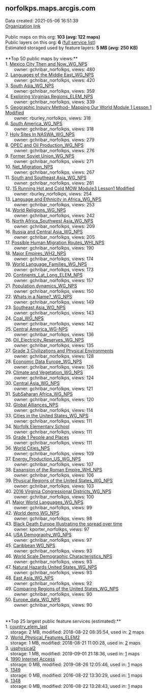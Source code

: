 <h2>norfolkps.maps.arcgis.com</h2> Data created: 2021-05-06 16:51:39 <br /><a target='new' href='https://norfolkps.maps.arcgis.com'>Organization link</a><br /><br />Public maps on this org: <b>103 (avg: 122 maps)</b><br />Public layers on this org: <b>6 </b>(<a target='new' href='https://services.arcgis.com/grZq8OsvG4UPYeTp/ArcGIS/rest/services'>full service list</a>)<br />Estimated storaged used by feature layers: <b>5 MB (avg: 250 KB)</b><br /><br />**Top 50 public maps by views:**<br />  1. <a target='new' href='https://www.arcgis.com/home/item.html?id=a7665b9660f24f0fbcc83e1255bf0fdf'>Mexico City Then and Now_WG_NPS</a> <br />  &nbsp;&nbsp;&nbsp;&nbsp; &nbsp;&nbsp;owner: gchribar_norfolkps, views: 480<br />  2. <a target='new' href='https://www.arcgis.com/home/item.html?id=5e83ca090a394510966bd3e2dacc3aa8'>Languages of the Middle East_WG_NPS</a> <br />  &nbsp;&nbsp;&nbsp;&nbsp; &nbsp;&nbsp;owner: gchribar_norfolkps, views: 420<br />  3. <a target='new' href='https://www.arcgis.com/home/item.html?id=c9a2c9b190ea4137ba7c775dd927ffb4'>South Asia_WG_NPS</a> <br />  &nbsp;&nbsp;&nbsp;&nbsp; &nbsp;&nbsp;owner: gchribar_norfolkps, views: 359<br />  4. <a target='new' href='https://www.arcgis.com/home/item.html?id=5e7f33adca6a4622901a086d9bd919d2'>Exploring Virginias Regions_ELEM_NPS</a> <br />  &nbsp;&nbsp;&nbsp;&nbsp; &nbsp;&nbsp;owner: gchribar_norfolkps, views: 339<br />  5. <a target='new' href='https://www.arcgis.com/home/item.html?id=561e72ae7c234ee88d4903cd79cf351d'>Geographic Inquiry Method- Mapping Our World Module 1 Lesson 1 Modified</a> <br />  &nbsp;&nbsp;&nbsp;&nbsp; &nbsp;&nbsp;owner: rburley_norfolkps, views: 318<br />  6. <a target='new' href='https://www.arcgis.com/home/item.html?id=b5d389ab0341479d806108992ee86dcd'>South America_WG_NPS</a> <br />  &nbsp;&nbsp;&nbsp;&nbsp; &nbsp;&nbsp;owner: gchribar_norfolkps, views: 318<br />  7. <a target='new' href='https://www.arcgis.com/home/item.html?id=3c3967e347f24ce492e0ed88f4bbefcf'>Holy Sites In NASWA_WG_NPS</a> <br />  &nbsp;&nbsp;&nbsp;&nbsp; &nbsp;&nbsp;owner: gchribar_norfolkps, views: 279<br />  8. <a target='new' href='https://www.arcgis.com/home/item.html?id=19553974cdfe46aa87218239407ec9d8'>OPEC and Oil Production_WG_NPS</a> <br />  &nbsp;&nbsp;&nbsp;&nbsp; &nbsp;&nbsp;owner: gchribar_norfolkps, views: 276<br />  9. <a target='new' href='https://www.arcgis.com/home/item.html?id=7e60d20acaf04c61a73c9692a501b705'>Former Soviet Union_WG_NPS</a> <br />  &nbsp;&nbsp;&nbsp;&nbsp; &nbsp;&nbsp;owner: gchribar_norfolkps, views: 271<br />  10. <a target='new' href='https://www.arcgis.com/home/item.html?id=eb03d71a574c44a288343bccd35000b7'>Net_Migration_NPS</a> <br />  &nbsp;&nbsp;&nbsp;&nbsp; &nbsp;&nbsp;owner: gchribar_norfolkps, views: 267<br />  11. <a target='new' href='https://www.arcgis.com/home/item.html?id=b0e24aab55c349d1ad1050f27b12461e'>South and Southeast Asia_WG_NPS</a> <br />  &nbsp;&nbsp;&nbsp;&nbsp; &nbsp;&nbsp;owner: gchribar_norfolkps, views: 261<br />  12. <a target='new' href='https://www.arcgis.com/home/item.html?id=4d8d0177850f4e71ae5781590fe4a0db'>15 Running Hot and Cold MOW Module3 Lesson1 Modified</a> <br />  &nbsp;&nbsp;&nbsp;&nbsp; &nbsp;&nbsp;owner: rburley_norfolkps, views: 254<br />  13. <a target='new' href='https://www.arcgis.com/home/item.html?id=51ad1a41d1cc4f7f87159fc8be2471ea'>Language and Ethnicity in Africa_WG_NPS</a> <br />  &nbsp;&nbsp;&nbsp;&nbsp; &nbsp;&nbsp;owner: gchribar_norfolkps, views: 253<br />  14. <a target='new' href='https://www.arcgis.com/home/item.html?id=9975bc5de0bb4cc7bee5b5a3051cf7ba'>World Religions_WG_NPS</a> <br />  &nbsp;&nbsp;&nbsp;&nbsp; &nbsp;&nbsp;owner: gchribar_norfolkps, views: 242<br />  15. <a target='new' href='https://www.arcgis.com/home/item.html?id=d3c956d2633648139cfebe20e4943265'>North Africa_Southwest Asia_WG_NPS</a> <br />  &nbsp;&nbsp;&nbsp;&nbsp; &nbsp;&nbsp;owner: gchribar_norfolkps, views: 209<br />  16. <a target='new' href='https://www.arcgis.com/home/item.html?id=5759c34b525841b0a97d3e5c08c75c5f'>Russia and Central Asia_WG_NPS</a> <br />  &nbsp;&nbsp;&nbsp;&nbsp; &nbsp;&nbsp;owner: gchribar_norfolkps, views: 205<br />  17. <a target='new' href='https://www.arcgis.com/home/item.html?id=65e489c8f898419a9f9a9d333f77e14d'>Possible Human Migration Routes_WHI_NPS</a> <br />  &nbsp;&nbsp;&nbsp;&nbsp; &nbsp;&nbsp;owner: gchribar_norfolkps, views: 190<br />  18. <a target='new' href='https://www.arcgis.com/home/item.html?id=10f93d91b25047bc940799723b162f43'>Major Empires_WH2_NPS</a> <br />  &nbsp;&nbsp;&nbsp;&nbsp; &nbsp;&nbsp;owner: gchribar_norfolkps, views: 174<br />  19. <a target='new' href='https://www.arcgis.com/home/item.html?id=20b59f7b751a4d2baebfde11cb7d8d60'>World Language_Families_WG_NPS</a> <br />  &nbsp;&nbsp;&nbsp;&nbsp; &nbsp;&nbsp;owner: gchribar_norfolkps, views: 173<br />  20. <a target='new' href='https://www.arcgis.com/home/item.html?id=b0163bc1c383459daf0460f2fb0cea23'>Continents_Lat_Long_ELEM_NPS</a> <br />  &nbsp;&nbsp;&nbsp;&nbsp; &nbsp;&nbsp;owner: gchribar_norfolkps, views: 157<br />  21. <a target='new' href='https://www.arcgis.com/home/item.html?id=452f568894434af7b4c5d105eb0ec3b3'>Population dynamics_WG_NPS</a> <br />  &nbsp;&nbsp;&nbsp;&nbsp; &nbsp;&nbsp;owner: gchribar_norfolkps, views: 150<br />  22. <a target='new' href='https://www.arcgis.com/home/item.html?id=b36c27eb867545449c7db63bdb7a0980'>Whats in a Name?_WG_NPS</a> <br />  &nbsp;&nbsp;&nbsp;&nbsp; &nbsp;&nbsp;owner: gchribar_norfolkps, views: 149<br />  23. <a target='new' href='https://www.arcgis.com/home/item.html?id=5a83004b9f834c869a5ebd7d34c30692'>Southeast Asia_WG_NPS</a> <br />  &nbsp;&nbsp;&nbsp;&nbsp; &nbsp;&nbsp;owner: gchribar_norfolkps, views: 143<br />  24. <a target='new' href='https://www.arcgis.com/home/item.html?id=c20f50ba7fe04bed9ee8d67e06ef9e67'>Coal_WG_NPS</a> <br />  &nbsp;&nbsp;&nbsp;&nbsp; &nbsp;&nbsp;owner: gchribar_norfolkps, views: 142<br />  25. <a target='new' href='https://www.arcgis.com/home/item.html?id=7d62c1d070ab48fdafcf8eca7354da1d'>Central America_WG-NPS</a> <br />  &nbsp;&nbsp;&nbsp;&nbsp; &nbsp;&nbsp;owner: gchribar_norfolkps, views: 136<br />  26. <a target='new' href='https://www.arcgis.com/home/item.html?id=c4581723de8e48e688b445945e002d5b'>Oil_Electricity_Reserves_WG_NPS</a> <br />  &nbsp;&nbsp;&nbsp;&nbsp; &nbsp;&nbsp;owner: gchribar_norfolkps, views: 135<br />  27. <a target='new' href='https://www.arcgis.com/home/item.html?id=82ce57c3bc23472693e639af5d207aba'>Grade 3 Civilizations and Physical Environments</a> <br />  &nbsp;&nbsp;&nbsp;&nbsp; &nbsp;&nbsp;owner: gchribar_norfolkps, views: 128<br />  28. <a target='new' href='https://www.arcgis.com/home/item.html?id=ce6ce334f5934280b0c3a08440461fb9'>Economic Data Europe_WG_NPS</a> <br />  &nbsp;&nbsp;&nbsp;&nbsp; &nbsp;&nbsp;owner: gchribar_norfolkps, views: 126<br />  29. <a target='new' href='https://www.arcgis.com/home/item.html?id=ff48f5371d494071b2887e9b6193c13f'>Climate and Vegetation_WG_NPS</a> <br />  &nbsp;&nbsp;&nbsp;&nbsp; &nbsp;&nbsp;owner: gchribar_norfolkps, views: 124<br />  30. <a target='new' href='https://www.arcgis.com/home/item.html?id=aa952b986ab540ae8746fdf3f2700537'>Central Asia_WG_NPS</a> <br />  &nbsp;&nbsp;&nbsp;&nbsp; &nbsp;&nbsp;owner: gchribar_norfolkps, views: 121<br />  31. <a target='new' href='https://www.arcgis.com/home/item.html?id=cb34c02fc2b946caad57441b6854061a'>SubSaharan Africa_WG_NPS</a> <br />  &nbsp;&nbsp;&nbsp;&nbsp; &nbsp;&nbsp;owner: gchribar_norfolkps, views: 120<br />  32. <a target='new' href='https://www.arcgis.com/home/item.html?id=311f3129bb9c4e25b01a9bd502b6ce6b'>Global Alliances_NPS</a> <br />  &nbsp;&nbsp;&nbsp;&nbsp; &nbsp;&nbsp;owner: gchribar_norfolkps, views: 114<br />  33. <a target='new' href='https://www.arcgis.com/home/item.html?id=2607a5386b24435eb131ae931676e0f9'>Cities in the United States_WG_NPS</a> <br />  &nbsp;&nbsp;&nbsp;&nbsp; &nbsp;&nbsp;owner: gchribar_norfolkps, views: 111<br />  34. <a target='new' href='https://www.arcgis.com/home/item.html?id=524a765fcc924744a54bf531e91f8328'>Norfolk Elementary School</a> <br />  &nbsp;&nbsp;&nbsp;&nbsp; &nbsp;&nbsp;owner: gchribar_norfolkps, views: 111<br />  35. <a target='new' href='https://www.arcgis.com/home/item.html?id=0f5f7731fee34876b199dc35901cd7b9'>Grade 1 People and Places</a> <br />  &nbsp;&nbsp;&nbsp;&nbsp; &nbsp;&nbsp;owner: gchribar_norfolkps, views: 111<br />  36. <a target='new' href='https://www.arcgis.com/home/item.html?id=75d4f65ed66f448abb7f84d2793d2dd3'>World Cities_NPS</a> <br />  &nbsp;&nbsp;&nbsp;&nbsp; &nbsp;&nbsp;owner: gchribar_norfolkps, views: 109<br />  37. <a target='new' href='https://www.arcgis.com/home/item.html?id=340a8e58b1bf475883d292625d54e7ea'>Energy_Production_US_WG_NPS</a> <br />  &nbsp;&nbsp;&nbsp;&nbsp; &nbsp;&nbsp;owner: gchribar_norfolkps, views: 107<br />  38. <a target='new' href='https://www.arcgis.com/home/item.html?id=0a690120dae741618dae6e5c81e4ff6d'>Expansion of the Roman Empire_WHI_NPS</a> <br />  &nbsp;&nbsp;&nbsp;&nbsp; &nbsp;&nbsp;owner: gchribar_norfolkps, views: 106<br />  39. <a target='new' href='https://www.arcgis.com/home/item.html?id=3eaa076afec14225a4560f66cf1d3f69'>Physical Regions of the United States_WG_NPS</a> <br />  &nbsp;&nbsp;&nbsp;&nbsp; &nbsp;&nbsp;owner: gchribar_norfolkps, views: 103<br />  40. <a target='new' href='https://www.arcgis.com/home/item.html?id=350641a7e2b944f7ba8a9cb999ff5173'>2016 Virginia Congressional Districts_WG_NPS</a> <br />  &nbsp;&nbsp;&nbsp;&nbsp; &nbsp;&nbsp;owner: gchribar_norfolkps, views: 100<br />  41. <a target='new' href='https://www.arcgis.com/home/item.html?id=1aa9e097f44340b98572b7cc69c3f248'>Major World Languages_WG_NPS</a> <br />  &nbsp;&nbsp;&nbsp;&nbsp; &nbsp;&nbsp;owner: gchribar_norfolkps, views: 99<br />  42. <a target='new' href='https://www.arcgis.com/home/item.html?id=d266c8c3cb3446f091d4a253b7826e38'>World demo WG_NPS</a> <br />  &nbsp;&nbsp;&nbsp;&nbsp; &nbsp;&nbsp;owner: gchribar_norfolkps, views: 98<br />  43. <a target='new' href='https://www.arcgis.com/home/item.html?id=ce5d642131f145b3bf86ec86e910a00d'>Black Death Europe Illustrating the spread over time</a> <br />  &nbsp;&nbsp;&nbsp;&nbsp; &nbsp;&nbsp;owner: kporter_norfolkps, views: 97<br />  44. <a target='new' href='https://www.arcgis.com/home/item.html?id=a6a07b0c02bd400f84877360b47ea22d'>USA Demography_WG_NPS</a> <br />  &nbsp;&nbsp;&nbsp;&nbsp; &nbsp;&nbsp;owner: gchribar_norfolkps, views: 97<br />  45. <a target='new' href='https://www.arcgis.com/home/item.html?id=de200dbda95c49ad870b22b749937a1b'>Caribbean WG_NPS</a> <br />  &nbsp;&nbsp;&nbsp;&nbsp; &nbsp;&nbsp;owner: gchribar_norfolkps, views: 93<br />  46. <a target='new' href='https://www.arcgis.com/home/item.html?id=c60f405c22a54bb9aec26de1d1c2f0e9'>World Scale Demographic Characteristics_NPS</a> <br />  &nbsp;&nbsp;&nbsp;&nbsp; &nbsp;&nbsp;owner: gchribar_norfolkps, views: 93<br />  47. <a target='new' href='https://www.arcgis.com/home/item.html?id=334a0f096a7b4eacb863c39cfe39f983'>Natural Hazards United States_WG_NPS</a> <br />  &nbsp;&nbsp;&nbsp;&nbsp; &nbsp;&nbsp;owner: gchribar_norfolkps, views: 93<br />  48. <a target='new' href='https://www.arcgis.com/home/item.html?id=969f7d7c08bb4467866273b25c8ef06f'>East Asia_WG_NPS</a> <br />  &nbsp;&nbsp;&nbsp;&nbsp; &nbsp;&nbsp;owner: gchribar_norfolkps, views: 92<br />  49. <a target='new' href='https://www.arcgis.com/home/item.html?id=5c9e6a9ab3f84aef8fea87f803d5fb46'>Comparing Regions of the United States_WG_NPS</a> <br />  &nbsp;&nbsp;&nbsp;&nbsp; &nbsp;&nbsp;owner: gchribar_norfolkps, views: 90<br />  50. <a target='new' href='https://www.arcgis.com/home/item.html?id=dcab64269e634b4cab9f6b684a1ca0c1'>Europe_data_WG_NPS</a> <br />  &nbsp;&nbsp;&nbsp;&nbsp; &nbsp;&nbsp;owner: gchribar_norfolkps, views: 90<br /><br /><br />**Top 25 largest public feature services (estimated):**<br /> 1. <a target='new' href='https://www.arcgis.com/home/item.html?id=ac1c8ec393d44ebab48df92e97549228'>country_elem_last</a><br /> &nbsp;&nbsp;&nbsp;&nbsp;storage: 2 MB, modified: 2018-08-22 08:35:54,  used in: <a target='new' href='https://ed-ind-tb.s3-us-west-1.amazonaws.com/ADI/ac1c8ec393d44ebab48df92e97549228.html'> 2</a> maps<br /> 2. <a target='new' href='https://www.arcgis.com/home/item.html?id=093f25d768d04b6d88f300d371270238'>World_Physical_Features_ELEM2</a><br /> &nbsp;&nbsp;&nbsp;&nbsp;storage: 1 MB, modified: 2018-08-21 11:00:28,  used in: <a target='new' href='https://ed-ind-tb.s3-us-west-1.amazonaws.com/ADI/093f25d768d04b6d88f300d371270238.html'> 2</a> maps<br /> 3. <a target='new' href='https://www.arcgis.com/home/item.html?id=6b71a4f68fe64791a0f64f7281be04c1'>usphysical2</a><br /> &nbsp;&nbsp;&nbsp;&nbsp;storage: 1 MB, modified: 2019-09-01 21:18:36,  used in: <a target='new' href='https://ed-ind-tb.s3-us-west-1.amazonaws.com/ADI/6b71a4f68fe64791a0f64f7281be04c1.html'> 1</a> maps<br /> 4. <a target='new' href='https://www.arcgis.com/home/item.html?id=f6c38e63733f4a83a79a8022d0437ebf'>1990 Internet Access</a><br /> &nbsp;&nbsp;&nbsp;&nbsp;storage: 0 MB, modified: 2019-08-26 12:05:46,  used in: <a target='new' href='https://ed-ind-tb.s3-us-west-1.amazonaws.com/ADI/f6c38e63733f4a83a79a8022d0437ebf.html'> 1</a> maps<br /> 5. <a target='new' href='https://www.arcgis.com/home/item.html?id=93b296eaad6b4906aff582bb862dd7eb'>1349</a><br /> &nbsp;&nbsp;&nbsp;&nbsp;storage: 0 MB, modified: 2016-08-22 13:30:29,  used in: <a target='new' href='https://ed-ind-tb.s3-us-west-1.amazonaws.com/ADI/93b296eaad6b4906aff582bb862dd7eb.html'> 1</a> maps<br /> 6. <a target='new' href='https://www.arcgis.com/home/item.html?id=e09993a5528b4adf8799322fe05de5ee'>1348</a><br /> &nbsp;&nbsp;&nbsp;&nbsp;storage: 0 MB, modified: 2016-08-22 13:28:43,  used in: <a target='new' href='https://ed-ind-tb.s3-us-west-1.amazonaws.com/ADI/e09993a5528b4adf8799322fe05de5ee.html'> 1</a> maps<br />